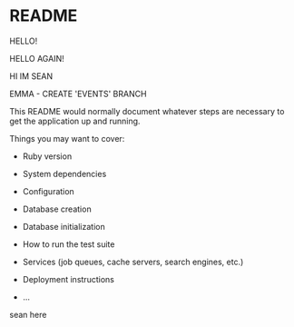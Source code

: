 # README

HELLO!

HELLO AGAIN!

HI IM SEAN

EMMA - CREATE 'EVENTS' BRANCH

This README would normally document whatever steps are necessary to get the
application up and running.

Things you may want to cover:

* Ruby version

* System dependencies

* Configuration

* Database creation

* Database initialization

* How to run the test suite

* Services (job queues, cache servers, search engines, etc.)

* Deployment instructions

* ...

















sean here